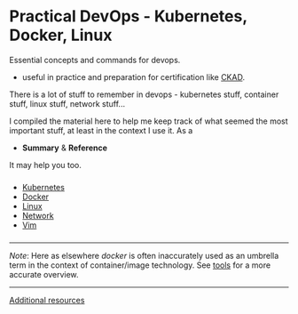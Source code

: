 # Practical DevOps - Kubernetes, Docker, Linux 

Essential concepts and commands for devops.
- useful in practice and preparation for certification like [CKAD](https://training.linuxfoundation.org/certification/certified-kubernetes-application-developer-ckad/).

There is a lot of stuff to remember in devops
    - kubernetes stuff, container stuff, linux stuff, network stuff... 


I compiled the material here to help me keep track of what seemed the most important stuff, at least in the context I use it. As a
- **Summary** & **Reference**

It may help you too. 

###

- [Kubernetes](./devops/kubernetes/ref/)
- [Docker](./devops/docker)
- [Linux](./linux/)
- [Network](./network)
- [Vim](./editor/vim/vim.md)

###



----

*Note*: Here as elsewhere *docker* is often inaccurately used as an umbrella term in the context of container/image technology. 
     See [tools](./devops/docker/tech/tools.md) for a more accurate overview.

----

 [Additional resources](links.md)



